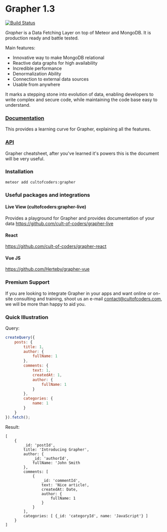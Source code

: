 # Grapher 1.3

[![Build Status](https://api.travis-ci.org/cult-of-coders/grapher.svg?branch=master)](https://travis-ci.org/cult-of-coders/grapher)

*Grapher* is a Data Fetching Layer on top of Meteor and MongoDB. It is production ready and battle tested.

Main features:
- Innovative way to make MongoDB relational
- Reactive data graphs for high availability
- Incredible performance
- Denormalization Ability
- Connection to external data sources
- Usable from anywhere

It marks a stepping stone into evolution of data, enabling developers to write complex and secure code,
while maintaining the code base easy to understand.

### [Documentation](docs/index.md)

This provides a learning curve for Grapher, explaining all the features.

### [API](docs/api.md)

Grapher cheatsheet, after you've learned it's powers this is the document will be very useful.

### Installation
```
meteor add cultofcoders:grapher
```

### Useful packages and integrations

#### Live View (cultofcoders:grapher-live)

Provides a playground for Grapher and provides documentation of your data
https://github.com/cult-of-coders/grapher-live

#### React
https://github.com/cult-of-coders/grapher-react 

#### Vue JS
https://github.com/Herteby/grapher-vue


### Premium Support

If you are looking to integrate Grapher in your apps and want online or on-site consulting and training, 
shoot us an e-mail contact@cultofcoders.com, we will be more than happy to aid you.


### Quick Illustration

Query:
```js
createQuery({
    posts: {
        title: 1,
        author: {
            fullName: 1
        },
        comments: {
            text: 1,
            createdAt: 1,
            author: {
                fullName: 1
            }
        },
        categories: {
            name: 1
        }
    }
}).fetch();
```

Result:
```
[
    {
        _id: 'postId',
        title: 'Introducing Grapher',
        author: {
            _id: 'authorId',
            fullName: 'John Smith
        },
        comments: [
            {
                _id: 'commentId',
                text: 'Nice article!,
                createdAt: Date,
                author: {
                    fullName: 1
                }
            }
        ],
        categories: [ {_id: 'categoryId', name: 'JavaScript'} ]
    }
]
```
